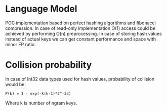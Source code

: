 # Language Model 

POC implementation based on perfect hashing algorithms and fibonacci compression. In case of read-only implementation O(1) access could be achieved by performing O(n) preprocessing. In case of storing hash values instead of actual keys we can get constant performance and space with minor FP ratio. 

# Collision probability

In case of Int32 data types used for hash values, probability of collision would be:

    P(k) = 1 - exp(-k(k-1)*2^-33)
    
Where k is number of ngram keys. 

